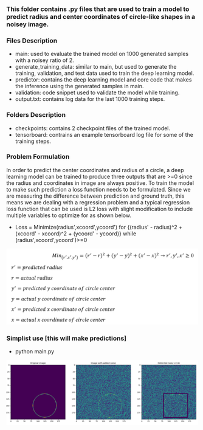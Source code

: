### This folder contains .py files that are used to train a model to predict radius and center coordinates of circle-like shapes in a noisey image.


### Files Description
* main: used to evaluate the trained model on 1000 generated samples with a noisey ratio of 2.
* generate_training_data: similar to main, but used to generate the training, validation, and test data used to train the deep learning model.
* predictor: contains the deep learning model and core code that makes the inference using the generated samples in main.
* validation: code snippet used to validate the model while training.
* output.txt: contains log data for the last 1000 training steps.

### Folders Description
* checkpoints: contains 2 checkpoint files of the trained model.
* tensorboard: contrains an example tensorboard log file for some of the training steps.

### Problem Formulation 
In order to predict the center coordinates and radius of a circle, a deep learning model can be trained to produce three outputs
that are >=0 since the radius and coordinates in image are always positive. To train the model to make such prediction a loss
function needs to be formulated. Since we are measuring the difference between prediction and ground truth, 
this means we are dealing with a regression problem and a typical regression loss function that can be used is L2 loss with slight
modification to include multiple variables to optimize for as shown below.
* Loss = Minimize(radius',xcoord',ycoord') for {(radius' - radius)^2 + (xcoord' - xcoord)^2  + (ycoord' - ycoord)} while (radius',xcoord',ycoord')>=0

![Loss Function](loss.png)

### Simplist use [this will make predictions]
* python main.py




![Example Detection](detected_circle.png)
